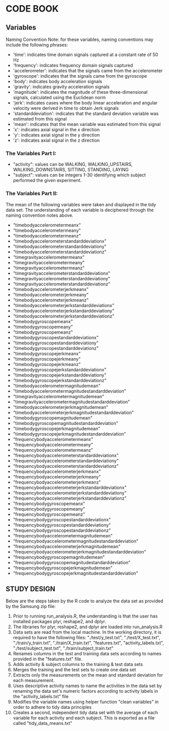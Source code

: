 #  CODE BOOK

## Variables

Naming Convention Note: for these variables, naming conventions may include the following phrases:
  * 'time': indicates time domain signals captured at a constant rate of 50 Hz
  *  'frequency': indicates frequency domain signals captured 
  *  'accelerometer': indicates that the signals came from the accelerometer
  *  'gyroscope': indicates that the signals came from the gyroscope
  *  'body': indicates body acceleration signals
  *  'gravity': indicates gravity acceleration signals
  *  'magnitude': indicates the magnitude of these three-dimensional signals, calculated using the Euclidean norm 
  *  'jerk': indicates cases where the body linear acceleration and angular velocity were derived in time to obtain Jerk signals
  *  'standarddeviation': indicates that the standard deviation variable was estimated from this signal
  *  'mean': indicates that the mean variable was estimated from this signal
  *  'x': indicates axial signal in the x direction
  *  'y': indicates axial signal in the y direction
  *  'z': indicates axial signal in the z direction

### The Variables Part I:
- "activity": values can be WALKING, WALKING_UPSTAIRS, WALKING_DOWNSTAIRS, SITTING, STANDING, LAYING
- "subject": values can be integers 1-30 identifying which subject performed the given experiment.

### The Variables Part II:
The mean of the following variables were taken and displayed in the tidy data set. The understanding of each variable is deciphered through the naming convention notes above.
- "timebodyaccelerometermeanx"
- "timebodyaccelerometermeany" 
- "timebodyaccelerometermeanz" 
- "timebodyaccelerometerstandarddeviationx"
- "timebodyaccelerometerstandarddeviationy" 
- "timebodyaccelerometerstandarddeviationz" 
- "timegravityaccelerometermeanx" 
- "timegravityaccelerometermeany" 
- "timegravityaccelerometermeanz" 
- "timegravityaccelerometerstandarddeviationx" 
- "timegravityaccelerometerstandarddeviationy" 
- "timegravityaccelerometerstandarddeviationz" 
- "timebodyaccelerometerjerkmeanx" 
- "timebodyaccelerometerjerkmeany" 
- "timebodyaccelerometerjerkmeanz" 
- "timebodyaccelerometerjerkstandarddeviationx" 
- "timebodyaccelerometerjerkstandarddeviationy" 
- "timebodyaccelerometerjerkstandarddeviationz" 
- "timebodygyroscopemeanx" 
- "timebodygyroscopemeany" 
- "timebodygyroscopemeanz" 
- "timebodygyroscopestandarddeviationx" 
- "timebodygyroscopestandarddeviationy" 
- "timebodygyroscopestandarddeviationz" 
- "timebodygyroscopejerkmeanx" 
- "timebodygyroscopejerkmeany" 
- "timebodygyroscopejerkmeanz" 
- "timebodygyroscopejerkstandarddeviationx" 
- "timebodygyroscopejerkstandarddeviationy" 
- "timebodygyroscopejerkstandarddeviationz" 
- "timebodyaccelerometermagnitudemean" 
- "timebodyaccelerometermagnitudestandarddeviation"
- "timegravityaccelerometermagnitudemean" 
- "timegravityaccelerometermagnitudestandarddeviation" 
- "timebodyaccelerometerjerkmagnitudemean" 
- "timebodyaccelerometerjerkmagnitudestandarddeviation" 
- "timebodygyroscopemagnitudemean" 
- "timebodygyroscopemagnitudestandarddeviation" 
- "timebodygyroscopejerkmagnitudemean" 
- "timebodygyroscopejerkmagnitudestandarddeviation" 
- "frequencybodyaccelerometermeanx" 
- "frequencybodyaccelerometermeany" 
- "frequencybodyaccelerometermeanz"
- "frequencybodyaccelerometerstandarddeviationx" 
- "frequencybodyaccelerometerstandarddeviationy" 
- "frequencybodyaccelerometerstandarddeviationz" 
- "frequencybodyaccelerometerjerkmeanx" 
- "frequencybodyaccelerometerjerkmeany" 
- "frequencybodyaccelerometerjerkmeanz" 
- "frequencybodyaccelerometerjerkstandarddeviationx" 
- "frequencybodyaccelerometerjerkstandarddeviationy" 
- "frequencybodyaccelerometerjerkstandarddeviationz" 
- "frequencybodygyroscopemeanx" 
- "frequencybodygyroscopemeany" 
- "frequencybodygyroscopemeanz" 
- "frequencybodygyroscopestandarddeviationx" 
- "frequencybodygyroscopestandarddeviationy" 
- "frequencybodygyroscopestandarddeviationz" 
- "frequencybodyaccelerometermagnitudemean" 
- "frequencybodyaccelerometermagnitudestandarddeviation" 
- "frequencybodyaccelerometerjerkmagnitudemean" 
- "frequencybodyaccelerometerjerkmagnitudestandarddeviation" 
- "frequencybodygyroscopemagnitudemean" 
- "frequencybodygyroscopemagnitudestandarddeviation" 
- "frequencybodygyroscopejerkmagnitudemean" 
- "frequencybodygyroscopejerkmagnitudestandarddeviation"

## STUDY DESIGN
Below are the steps taken by the R code to analyze the data set as provided by the Samsung zip file:
1. Prior to running run_analysis.R, the understanding is that the user has installed packages plyr, reshape2, and dplyr.
2. The libraries for plyr, reshape2, and dplyr are loaded into run_analysis.R
3. Data sets are read from the local machine. In the working directory, it is required to have the following files: "./test/y_test.txt", "./test/X_test.txt", "./train/y_train.txt", "./train/X_train.txt", "features.txt", "activity_labels.txt", "./test/subject_test.txt", "./train/subject_train.txt"
4. Renames columns in the test and training data sets according to names provided in the "features.txt" file. 
5. Adds activity & subject columns to the training & test data sets
6. Merges the training and the test sets to create one data set
7. Extracts only the measurements on the mean and standard deviation for each measurement.
8. Uses descriptive activity names to name the activities in the data set by renaming the data set's numeric factors according to activity labels in the "activity_labels.txt" file
9. Modifies the variable names using helper function "clean variables" in order to adhere to tidy data principles
10. Creates a second, independent tidy data set with the average of each variable for each activity and each subject. This is exported as a file called "tidy_data_means.txt"
